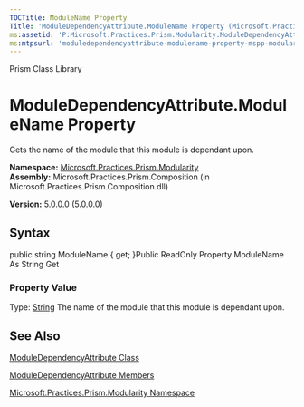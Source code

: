 ```yaml
---
TOCTitle: ModuleName Property
Title: 'ModuleDependencyAttribute.ModuleName Property (Microsoft.Practices.Prism.Modularity)'
ms:assetid: 'P:Microsoft.Practices.Prism.Modularity.ModuleDependencyAttribute.ModuleName'
ms:mtpsurl: 'moduledependencyattribute-modulename-property-mspp-modularity.md'
---
```


Prism Class Library

ModuleDependencyAttribute.ModuleName Property
=================================================

Gets the name of the module that this module is dependant upon.

**Namespace:** [Microsoft.Practices.Prism.Modularity](https://msdn.microsoft.com/library/microsoft.practices.prism.modularity)
**Assembly:** Microsoft.Practices.Prism.Composition (in Microsoft.Practices.Prism.Composition.dll)

**Version:** 5.0.0.0 (5.0.0.0)

## Syntax


public string ModuleName { get; }Public ReadOnly Property ModuleName As String Get
### Property Value

Type: [String](http://msdn.microsoft.com/en-us/library/s1wwdcbf)
The name of the module that this module is dependant upon.

See Also
--------


[ModuleDependencyAttribute Class](https://msdn.microsoft.com/library/microsoft.practices.prism.modularity.moduledependencyattribute)

[ModuleDependencyAttribute Members](https://msdn.microsoft.com/allmembers.t:microsoft.practices.prism.modularity.moduledependencyattribute)

[Microsoft.Practices.Prism.Modularity Namespace](https://msdn.microsoft.com/library/microsoft.practices.prism.modularity)
